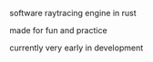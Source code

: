 software raytracing engine in rust

made for fun and practice


currently very early in development
